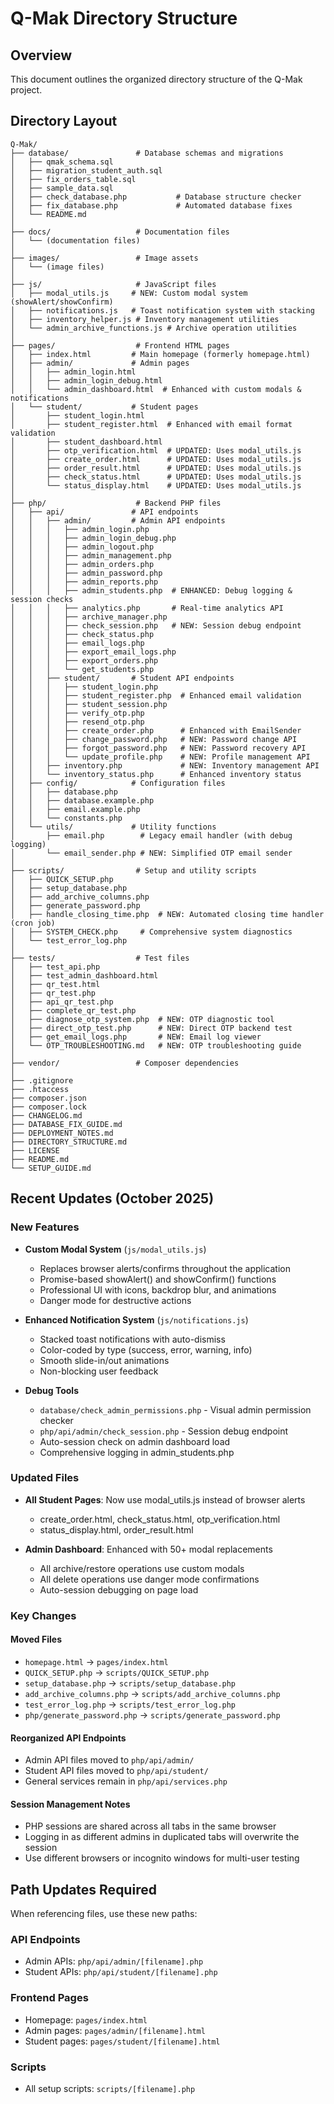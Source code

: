 # Q-Mak Directory Structure

## Overview
This document outlines the organized directory structure of the Q-Mak project.

## Directory Layout

```
Q-Mak/
├── database/               # Database schemas and migrations
│   ├── qmak_schema.sql
│   ├── migration_student_auth.sql
│   ├── fix_orders_table.sql
│   ├── sample_data.sql
│   ├── check_database.php           # Database structure checker
│   ├── fix_database.php             # Automated database fixes
│   └── README.md
│
├── docs/                   # Documentation files
│   └── (documentation files)
│
├── images/                 # Image assets
│   └── (image files)
│
├── js/                     # JavaScript files
│   ├── modal_utils.js     # NEW: Custom modal system (showAlert/showConfirm)
│   ├── notifications.js   # Toast notification system with stacking
│   ├── inventory_helper.js # Inventory management utilities
│   └── admin_archive_functions.js # Archive operation utilities
│
├── pages/                  # Frontend HTML pages
│   ├── index.html         # Main homepage (formerly homepage.html)
│   ├── admin/             # Admin pages
│   │   ├── admin_login.html
│   │   ├── admin_login_debug.html
│   │   └── admin_dashboard.html  # Enhanced with custom modals & notifications
│   └── student/           # Student pages
│       ├── student_login.html
│       ├── student_register.html  # Enhanced with email format validation
│       ├── student_dashboard.html
│       ├── otp_verification.html  # UPDATED: Uses modal_utils.js
│       ├── create_order.html      # UPDATED: Uses modal_utils.js
│       ├── order_result.html      # UPDATED: Uses modal_utils.js
│       ├── check_status.html      # UPDATED: Uses modal_utils.js
│       └── status_display.html    # UPDATED: Uses modal_utils.js
│
├── php/                    # Backend PHP files
│   ├── api/               # API endpoints
│   │   ├── admin/         # Admin API endpoints
│   │   │   ├── admin_login.php
│   │   │   ├── admin_login_debug.php
│   │   │   ├── admin_logout.php
│   │   │   ├── admin_management.php
│   │   │   ├── admin_orders.php
│   │   │   ├── admin_password.php
│   │   │   ├── admin_reports.php
│   │   │   ├── admin_students.php  # ENHANCED: Debug logging & session checks
│   │   │   ├── analytics.php       # Real-time analytics API
│   │   │   ├── archive_manager.php
│   │   │   ├── check_session.php   # NEW: Session debug endpoint
│   │   │   ├── check_status.php
│   │   │   ├── email_logs.php
│   │   │   ├── export_email_logs.php
│   │   │   ├── export_orders.php
│   │   │   └── get_students.php
│   │   ├── student/       # Student API endpoints
│   │   │   ├── student_login.php
│   │   │   ├── student_register.php  # Enhanced email validation
│   │   │   ├── student_session.php
│   │   │   ├── verify_otp.php
│   │   │   ├── resend_otp.php
│   │   │   ├── create_order.php      # Enhanced with EmailSender
│   │   │   ├── change_password.php   # NEW: Password change API
│   │   │   ├── forgot_password.php   # NEW: Password recovery API
│   │   │   └── update_profile.php    # NEW: Profile management API
│   │   ├── inventory.php             # NEW: Inventory management API
│   │   └── inventory_status.php      # Enhanced inventory status
│   ├── config/            # Configuration files
│   │   ├── database.php
│   │   ├── database.example.php
│   │   ├── email.example.php
│   │   └── constants.php
│   └── utils/             # Utility functions
│       ├── email.php        # Legacy email handler (with debug logging)
│       └── email_sender.php # NEW: Simplified OTP email sender
│
├── scripts/                # Setup and utility scripts
│   ├── QUICK_SETUP.php
│   ├── setup_database.php
│   ├── add_archive_columns.php
│   ├── generate_password.php
│   ├── handle_closing_time.php  # NEW: Automated closing time handler (cron job)
│   ├── SYSTEM_CHECK.php     # Comprehensive system diagnostics
│   └── test_error_log.php
│
├── tests/                  # Test files
│   ├── test_api.php
│   ├── test_admin_dashboard.html
│   ├── qr_test.html
│   ├── qr_test.php
│   ├── api_qr_test.php
│   ├── complete_qr_test.php
│   ├── diagnose_otp_system.php  # NEW: OTP diagnostic tool
│   ├── direct_otp_test.php      # NEW: Direct OTP backend test
│   ├── get_email_logs.php       # NEW: Email log viewer
│   └── OTP_TROUBLESHOOTING.md   # NEW: OTP troubleshooting guide
│
├── vendor/                 # Composer dependencies
│
├── .gitignore
├── .htaccess
├── composer.json
├── composer.lock
├── CHANGELOG.md
├── DATABASE_FIX_GUIDE.md
├── DEPLOYMENT_NOTES.md
├── DIRECTORY_STRUCTURE.md
├── LICENSE
├── README.md
└── SETUP_GUIDE.md
```

## Recent Updates (October 2025)

### New Features
- **Custom Modal System** (`js/modal_utils.js`)
  - Replaces browser alerts/confirms throughout the application
  - Promise-based showAlert() and showConfirm() functions
  - Professional UI with icons, backdrop blur, and animations
  - Danger mode for destructive actions

- **Enhanced Notification System** (`js/notifications.js`)
  - Stacked toast notifications with auto-dismiss
  - Color-coded by type (success, error, warning, info)
  - Smooth slide-in/out animations
  - Non-blocking user feedback

- **Debug Tools**
  - `database/check_admin_permissions.php` - Visual admin permission checker
  - `php/api/admin/check_session.php` - Session debug endpoint
  - Auto-session check on admin dashboard load
  - Comprehensive logging in admin_students.php

### Updated Files
- **All Student Pages**: Now use modal_utils.js instead of browser alerts
  - create_order.html, check_status.html, otp_verification.html
  - status_display.html, order_result.html

- **Admin Dashboard**: Enhanced with 50+ modal replacements
  - All archive/restore operations use custom modals
  - All delete operations use danger mode confirmations
  - Auto-session debugging on page load

### Key Changes

#### Moved Files
- `homepage.html` → `pages/index.html`
- `QUICK_SETUP.php` → `scripts/QUICK_SETUP.php`
- `setup_database.php` → `scripts/setup_database.php`
- `add_archive_columns.php` → `scripts/add_archive_columns.php`
- `test_error_log.php` → `scripts/test_error_log.php`
- `php/generate_password.php` → `scripts/generate_password.php`

#### Reorganized API Endpoints
- Admin API files moved to `php/api/admin/`
- Student API files moved to `php/api/student/`
- General services remain in `php/api/services.php`

#### Session Management Notes
- PHP sessions are shared across all tabs in the same browser
- Logging in as different admins in duplicated tabs will overwrite the session
- Use different browsers or incognito windows for multi-user testing

## Path Updates Required

When referencing files, use these new paths:

### API Endpoints
- Admin APIs: `php/api/admin/[filename].php`
- Student APIs: `php/api/student/[filename].php`

### Frontend Pages
- Homepage: `pages/index.html`
- Admin pages: `pages/admin/[filename].html`
- Student pages: `pages/student/[filename].html`

### Scripts
- All setup scripts: `scripts/[filename].php`
